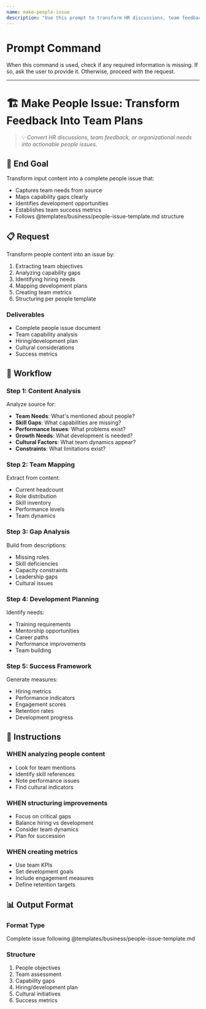 ```yaml
---
name: make-people-issue
description: "Use this prompt to transform HR discussions, team feedback, or organizational plans into structured people issues."
---
```

# Prompt Command

When this command is used, check if any required information is missing. If so, ask the user to provide it. Otherwise, proceed with the request.

---


# 🏗️ Make People Issue: Transform Feedback Into Team Plans
> 💡 *Convert HR discussions, team feedback, or organizational needs into actionable people issues.*

## 🎯 End Goal
Transform input content into a complete people issue that:
- Captures team needs from source
- Maps capability gaps clearly
- Identifies development opportunities
- Establishes team success metrics
- Follows @templates/business/people-issue-template.md structure

## 📋 Request
Transform people content into an issue by:
1. Extracting team objectives
2. Analyzing capability gaps
3. Identifying hiring needs
4. Mapping development plans
5. Creating team metrics
6. Structuring per people template

### Deliverables
- Complete people issue document
- Team capability analysis
- Hiring/development plan
- Cultural considerations
- Success metrics

## 🔄 Workflow

### Step 1: Content Analysis
Analyze source for:
- **Team Needs**: What's mentioned about people?
- **Skill Gaps**: What capabilities are missing?
- **Performance Issues**: What problems exist?
- **Growth Needs**: What development is needed?
- **Cultural Factors**: What team dynamics appear?
- **Constraints**: What limitations exist?

### Step 2: Team Mapping
Extract from content:
- Current headcount
- Role distribution
- Skill inventory
- Performance levels
- Team dynamics

### Step 3: Gap Analysis
Build from descriptions:
- Missing roles
- Skill deficiencies
- Capacity constraints
- Leadership gaps
- Cultural issues

### Step 4: Development Planning
Identify needs:
- Training requirements
- Mentorship opportunities
- Career paths
- Performance improvements
- Team building

### Step 5: Success Framework
Generate measures:
- Hiring metrics
- Performance indicators
- Engagement scores
- Retention rates
- Development progress

## 📏 Instructions

### WHEN analyzing people content
- Look for team mentions
- Identify skill references
- Note performance issues
- Find cultural indicators

### WHEN structuring improvements
- Focus on critical gaps
- Balance hiring vs development
- Consider team dynamics
- Plan for succession

### WHEN creating metrics
- Use team KPIs
- Set development goals
- Include engagement measures
- Define retention targets

## 📊 Output Format

### Format Type
Complete issue following @templates/business/people-issue-template.md

### Structure
1. People objectives
2. Team assessment
3. Capability gaps
4. Hiring/development plan
5. Cultural initiatives
6. Success metrics
